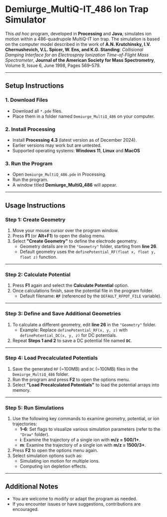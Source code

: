 # **Demiurge_MultiQ-IT_486 Ion Trap Simulator**

This _ad hoc_ program, developed in **Processing** and **Java**, simulates ion motion within a 486-quadrupole MultiQ-IT ion trap. The simulation is based on the computer model described in the work of **A.N. Krutchinsky, I.V. Chernushevich, V.L. Spicer, W. Ens, and K.G. Standing**:  *Collisional Damping Interface for an Electrospray Ionization Time-of-Flight Mass Spectrometer*,  **Journal of the American Society for Mass Spectrometry**, Volume 9, Issue 6, June 1998, Pages 569–579.

---

## **Setup Instructions**

### 1. **Download Files**
- Download all `*.pde` files.
- Place them in a folder named `Demiurge_MultiQ_486` on your computer.

### 2. **Install Processing**
- Install **Processing 4.3** (latest version as of December 2024).
- Earlier versions may work but are untested.
- Supported operating systems: **Windows 11**, **Linux** and **MacOS**

### 3. **Run the Program**
- Open `Demiurge_MultiQ_486.pde` in Processing.
- Run the program.
- A window titled **Demiurge_MultiQ_486** will appear.

---

## **Usage Instructions**

### **Step 1: Create Geometry**
1. Move your mouse cursor over the program window.
2. Press **F1** (or **Alt+F1**) to open the dialog menu.
3. Select **"Create Geometry"** to define the electrode geometry.
   - Geometry details are in the `"Geometry"` folder, starting from **line 26**.
   - Default geometry uses the `definePotential_RF(float x, float y, float z)` function.

---

### **Step 2: Calculate Potential**
1. Press **F1** again and select the **Calculate Potential** option.
2. Once calculations finish, save the potential file in the program folder.
   - Default filename: **`RF`** (referenced by the `DEFAULT_RFPOT_FILE` variable).

---

### **Step 3: Define and Save Additional Geometries**
1. To calculate a different geometry, edit **line 26** in the `"Geometry"` folder.
   - Example: Replace `definePotential_RF(x, y, z)` with `definePotential_DC(x, y, z)` for DC potentials.
2. Repeat **Steps 1 and 2** to save a DC potential file named **`DC`**.

---

### **Step 4: Load Precalculated Potentials**
1. Save the generated `RF` (~100MB) and `DC` (~100MB) files in the `Demiurge_MultiQ_486` folder.
2. Run the program and press **F2** to open the options menu.
3. Select **"Load Precalculated Potentials"** to load the potential arrays into memory.

---

### **Step 5: Run Simulations**
1. Use the following key commands to examine geometry, potential, or ion trajectories:
   - **1–6**: Set flags to visualize various simulation parameters (refer to the `"Draw"` folder).
   - **i**: Examine the trajectory of a single ion with **m/z = 500/1+**.
   - **m**: Examine the trajectory of a single ion with **m/z = 1500/3+**.
2. Press **F2** to open the options menu again.
3. Select simulation options such as:
   - Simulating ion motion for multiple ions.
   - Computing ion depletion effects.

---

## **Additional Notes**
- You are welcome to modify or adapt the program as needed.
- If you encounter issues or have suggestions, contributions are encouraged.

